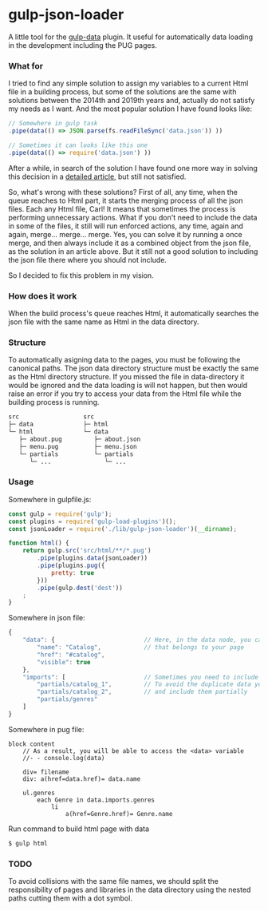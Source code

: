 # gulp-json-loader
A little tool for the [gulp-data](https://www.npmjs.com/package/gulp-data) plugin. 
It useful for automatically data loading in the development including the PUG pages.

### What for
I tried to find any simple solution to assign my variables to a current Html file in a building 
process, but some of the solutions are the same with solutions between the 2014th and 2019th 
years and, actually do not satisfy my needs as I want. And the most popular solution I have 
found looks like:

```javascript
// Somewhere in gulp task
.pipe(data(() => JSON.parse(fs.readFileSync('data.json')) ))

// Sometimes it can looks like this one
.pipe(data(() => require('data.json') ))
```

After a while, in search of the solution I have found one more way in solving this decision 
in a [detailed article](https://tusharghate.com/rendering-pug-templates-with-multiple-data-files),
but still not satisfied.

So, what's wrong with these solutions?
First of all, any time, when the queue reaches to Html part, it starts the merging process of 
all the json files. Each any Html file, Carl! It means that sometimes the process is performing 
unnecessary actions. What if you don't need to include the data in some of the files, it still 
will run enforced actions, any time, again and again, merge... merge... merge. Yes, you can solve 
it by running a once merge, and then always include it as a combined object from the json file, 
as the solution in an article above. But it still not a good solution to including the json file 
there where you should not include.

So I decided to fix this problem in my vision.

### How does it work
When the build process's queue reaches Html, it automatically searches the json file with the 
same name as Html in the data directory.

### Structure
To automatically asigning data to the pages, you must be following the canonical paths. The json data 
directory structure must be exactly the same as the Html directory structure. If you missed the 
file in data-directory it would be ignored and the data loading is will not happen, but then would 
raise an error if you try to access your data from the Html file while the building process is 
running.

```bash
src                  src
├─ data              ├─ html
└─ html              └─ data
   ├─ about.pug         ├─ about.json
   ├─ menu.pug          ├─ menu.json
   └─ partials          └─ partials
      └─ ...               └─ ...
```

### Usage

Somewhere in gulpfile.js:
```javascript
const gulp = require('gulp');
const plugins = require('gulp-load-plugins')();
const jsonLoader = require('./lib/gulp-json-loader')(__dirname);

function html() {
    return gulp.src('src/html/**/*.pug')
        .pipe(plugins.data(jsonLoader))
        .pipe(plugins.pug({
            pretty: true
        }))
        .pipe(gulp.dest('dest'))
    ;
}
```

Somewhere in json file:
```javascript
{
    "data": {                         // Here, in the data node, you can add any data
        "name": "Catalog",            // that belongs to your page
        "href": "#catalog",
        "visible": true
    },
    "imports": [                      // Sometimes you need to include other parts of the data.
        "partials/catalog_1",         // To avoid the duplicate data you can split the files
        "partials/catalog_2",         // and include them partially
        "partials/genres"
    ]
}
```

Somewhere in pug file:
```pug
block content
    // As a result, you will be able to access the <data> variable
    //- - console.log(data)

    div= filename
    div: a(href=data.href)= data.name

    ul.genres
        each Genre in data.imports.genres
            li
                a(href=Genre.href)= Genre.name
```

Run command to build html page with data
```bash
$ gulp html
```

### TODO
To avoid collisions with the same file names, we should split the responsibility of pages 
and libraries in the data directory using the nested paths cutting them with a dot symbol.
